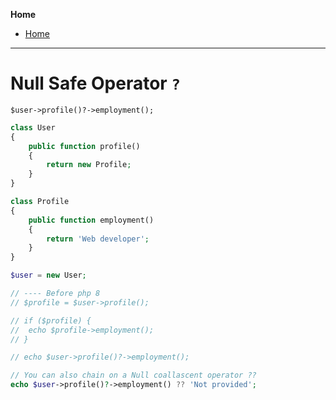 **Home**
- [Home](../index.md)
---

# Null Safe Operator `?`

`$user->profile()?->employment();`

```php
class User
{
	public function profile()
	{
		return new Profile;
	}
}

class Profile
{
	public function employment()
	{
		return 'Web developer';
	}
}

$user = new User;

// ---- Before php 8
// $profile = $user->profile();

// if ($profile) {
// 	echo $profile->employment();
// }

// echo $user->profile()?->employment();

// You can also chain on a Null coallascent operator ??
echo $user->profile()?->employment() ?? 'Not provided';
```